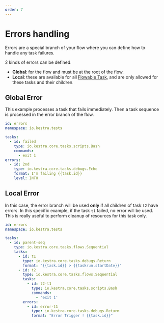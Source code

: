 ```yaml
---
order: 7
---
```

# Errors handling
Errors are a special branch of your flow where you can define how to handle any task failures.

2 kinds of errors can be defined:
* **Global**: for the flow and must be at the root of the flow.
* **Local**: these are available for all [Flowable Task](../flowable), and are only allowed for these tasks and their children.


## Global Error

This example processes a task that fails immediately. Then a task sequence is processed in the error branch of the flow.

```yaml
id: errors
namespace: io.kestra.tests

tasks:
  - id: failed
    type: io.kestra.core.tasks.scripts.Bash
    commands:
      - exit 1
errors:
  - id: 2nd
    type: io.kestra.core.tasks.debugs.Echo
    format: I'm failing {{task.id}}
    level: INFO
```


## Local Error

In this case, the error branch will be used **only** if all children of task `t2` have errors. 
In this specific example, if the task `t1` failed, no error will be used. This is really useful to perform cleanup of resources for this task only. 

```yaml
id: errors
namespace: io.kestra.tests

tasks:
  - id: parent-seq
    type: io.kestra.core.tasks.flows.Sequential
    tasks:
      - id: t1
        type: io.kestra.core.tasks.debugs.Return
        format: "{{task.id}} > {{taskrun.startDate}}"
      - id: t2
        type: io.kestra.core.tasks.flows.Sequential
        tasks:
          - id: t2-t1
            type: io.kestra.core.tasks.scripts.Bash
            commands:
              - 'exit 1'
        errors:
          - id: error-t1
            type: io.kestra.core.tasks.debugs.Return
            format: "Error Trigger ! {{task.id}}"
```


